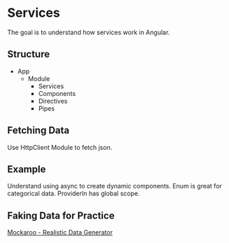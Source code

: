# Services

The goal is to understand how services work in Angular.

## Structure
- App
    - Module
        - Services
        - Components
        - Directives
        - Pipes
        
## Fetching Data
Use HttpClient Module to fetch json.

## Example
Understand using async to create dynamic components.
Enum is great for categorical data.
ProviderIn has global scope.

## Faking Data for Practice
[Mockaroo - Realistic Data Generator](https://mockaroo.com/)

